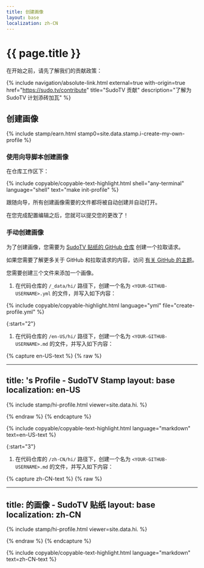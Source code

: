 ```yaml
---
title: 创建画像
layout: base
localization: zh-CN
---
```


# {{ page.title }}

在开始之前，请先了解我们的贡献政策：

{% include navigation/absolute-link.html
    external=true
    with-origin=true
    href="https://sudo.tv/contribute"
    title="SudoTV 贡献"
    description="了解为 SudoTV 计划添砖加瓦"
%}

## 创建画像

{% include stamp/earn.html
    stamp0=site.data.stamp.i-create-my-own-profile
%}

### 使用向导脚本创建画像

在仓库工作区下：

{% include copyable/copyable-text-highlight.html
    shell="any-terminal"
    language="shell"
    text="make init-profile"
%}

跟随向导，所有创建画像需要的文件都将被自动创建并自动打开。

在您完成配置编辑之后，您就可以提交您的更改了！

### 手动创建画像

为了创建画像，您需要为 [SudoTV 贴纸的 GitHub 仓库](https://github.com/SudoTV/stamp.sudo.tv) 创建一个拉取请求。

如果您需要了解更多关于 GitHub 和拉取请求的内容，访问 [有关 GitHub 的主题](https://resource.sudo.tv/topic/github)。

您需要创建三个文件来添加一个画像。

1. 在代码仓库的 `/_data/hi/` 路径下，创建一个名为 `<YOUR-GITHUB-USERNAME>.yml` 的文件，并写入如下内容：

{% include copyable/copyable-highlight.html
    language="yml"
    file="create-profile.yml"
%}

{:start="2"}
1. 在代码仓库的 `/en-US/hi/` 路径下，创建一个名为 `<YOUR-GITHUB-USERNAME>.md` 的文件，并写入如下内容：

{% capture en-US-text %}
{% raw %}

---
title: <YOUR-NAME>'s Profile - SudoTV Stamp
layout: base
localization: en-US
---

{% include stamp/hi-profile.html
    viewer=site.data.hi.<YOUR-GITHUB-USERNAME>
%}

{% endraw %}
{% endcapture %}

{% include copyable/copyable-text-highlight.html
    language="markdown"
    text=en-US-text
%}

{:start="3"}
1. 在代码仓库的 `/zh-CN/hi/` 路径下，创建一个名为 `<YOUR-GITHUB-USERNAME>.md` 的文件，并写入如下内容：

{% capture zh-CN-text %}
{% raw %}

---
title: <YOUR-NAME> 的画像 - SudoTV 贴纸
layout: base
localization: zh-CN
---

{% include stamp/hi-profile.html
    viewer=site.data.hi.<YOUR-GITHUB-USERNAME>
%}

{% endraw %}
{% endcapture %}

{% include copyable/copyable-text-highlight.html
    language="markdown"
    text=zh-CN-text
%}